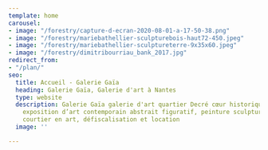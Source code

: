 ```yaml
---
template: home
carousel:
- image: "/forestry/capture-d-ecran-2020-08-01-a-17-50-38.png"
- image: "/forestry/mariebathellier-sculpturebois-haut72-450.jpeg"
- image: "/forestry/mariebathellier-sculptureterre-9x35x60.jpeg"
- image: "/forestry/dimitribourriau_bank_2017.jpg"
redirect_from:
- "/plan/"
seo:
  title: Accueil - Galerie Gaïa
  heading: Galerie Gaïa, Galerie d'art à Nantes
  type: website
  description: Galerie Gaïa galerie d'art quartier Decré cœur historique de Nantes,
    exposition d’art contemporain abstrait figuratif, peinture sculpture estampe photo,
    courtier en art, défiscalisation et location
  image: ''

---
```

